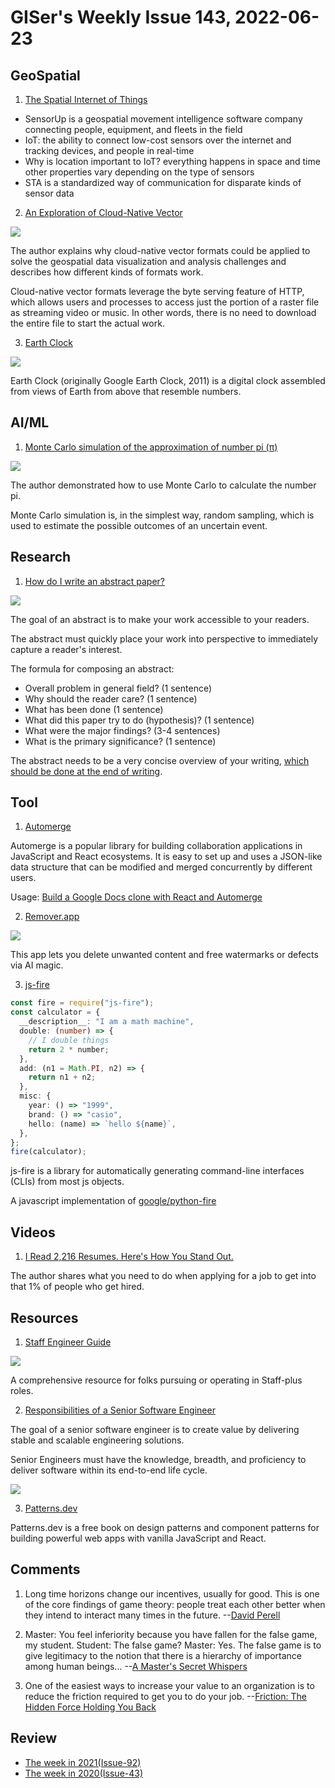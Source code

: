 # GISer's Weekly Issue 143, 2022-06-23

## GeoSpatial

1. [The Spatial Internet of Things](https://mapscaping.com/podcast/the-spatial-internet-of-things/)

- SensorUp is a geospatial movement intelligence software company
  connecting people, equipment, and fleets in the field
- IoT: the ability to connect low-cost sensors over the internet and tracking devices, and people in real-time
- Why is location important to IoT? everything happens in space and time
  other properties vary depending on the type of sensors
- STA is a standardized way of communication for disparate kinds of sensor data

2. [An Exploration of Cloud-Native Vector](https://cholmes.medium.com/an-overview-of-cloud-native-vector-c223845638e0)

![](https://miro.medium.com/max/1400/1*X2xe-N4meRH4wGXkB-QU2w.png)

The author explains why cloud-native vector formats could be applied to solve the geospatial data visualization and analysis challenges and describes how different kinds of formats work.

Cloud-native vector formats leverage the byte serving feature of HTTP, which allows users and processes to access just the portion of a raster file as streaming video or music. In other words, there is no need to download the entire file to start the actual work.

3. [Earth Clock](https://earthclock.cwandt.com/)

![](https://camo.githubusercontent.com/f286287486231fed203cf19330dece40df1a2a72b69b7709d3555720e8da620e/68747470733a2f2f63646e2e6265656b6b612e636f6d2f626c6f67696d672f61737365742f3230323230352f6267323032323035303430392e77656270)

Earth Clock (originally Google Earth Clock, 2011) is a digital clock assembled from views of Earth from above that resemble numbers.

## AI/ML

1. [Monte Carlo simulation of the approximation of number pi (π)](https://towardsdev.com/good-beginner-exercise-for-improving-programming-monte-carlo-simulation-of-the-approximation-of-838dc17eb6bc)

![](https://miro.medium.com/max/790/1*P-0y1GwgEmAp4ZJNzn9ywA.png)

The author demonstrated how to use Monte Carlo to calculate the number pi.

Monte Carlo simulation is, in the simplest way, random sampling, which is used to estimate the possible outcomes of an uncertain event.

## Research

1. [How do I write an abstract paper?](https://www.quora.com/How-do-I-write-an-abstract/answer/Kaycie-Butler)

![](https://qph.cf2.quoracdn.net/main-qimg-b22d6a355b5ce583af8a4664d6ac82d4)

The goal of an abstract is to make your work accessible to your readers.

The abstract must quickly place your work into perspective to immediately capture a reader's interest.

The formula for composing an abstract:

- Overall problem in general field? (1 sentence)
- Why should the reader care? (1 sentence)
- What has been done (1 sentence)
- What did this paper try to do (hypothesis)? (1 sentence)
- What were the major findings? (3-4 sentences)
- What is the primary significance? (1 sentence)

The abstract needs to be a very concise overview of your writing, [which should be done at the end of writing](https://www.quora.com/Why-do-we-write-abstract-at-the-end-of-writing).

## Tool

1. [Automerge](https://github.com/automerge/automerge)

Automerge is a popular library for building collaboration applications in JavaScript and React ecosystems. It is easy to set up and uses a JSON-like data structure that can be modified and merged concurrently by different users.

Usage: [Build a Google Docs clone with React and Automerge](https://blog.logrocket.com/build-google-docs-clone-react-automerge/)

2. [Remover.app](https://remover.zmo.ai/)

![](https://tva1.sinaimg.cn/large/e6c9d24ely1h3ij5jmc17j20ss09g76j.jpg)

This app lets you delete unwanted content and free watermarks or defects via AI magic.

3. [js-fire](https://github.com/hobochild/js-fire)

```ts
const fire = require("js-fire");
const calculator = {
  __description__: "I am a math machine",
  double: (number) => {
    // I double things
    return 2 * number;
  },
  add: (n1 = Math.PI, n2) => {
    return n1 + n2;
  },
  misc: {
    year: () => "1999",
    brand: () => "casio",
    hello: (name) => `hello ${name}`,
  },
};
fire(calculator);
```

js-fire is a library for automatically generating command-line interfaces (CLIs) from most js objects.

A javascript implementation of [google/python-fire](https://github.com/google/python-fire)

## Videos

1. [I Read 2,216 Resumes. Here's How You Stand Out.](https://www.youtube.com/watch?v=MqXjqOy-TA8)

The author shares what you need to do when applying for a job to get into that 1% of people who get hired.

## Resources

1. [Staff Engineer Guide](https://staffeng.com/guides/)

![](https://staffeng.com/StaffEngBookWide.jpg)

A comprehensive resource for folks pursuing or operating in Staff-plus roles.

2. [Responsibilities of a Senior Software Engineer](https://towardsdatascience.com/responsibilities-of-a-senior-software-engineer-e30d3989610)

The goal of a senior software engineer is to create value by delivering stable and scalable engineering solutions.

Senior Engineers must have the knowledge, breadth, and proficiency to deliver software within its end-to-end life cycle.

![](https://miro.medium.com/max/1400/1*6lAfNtgY-meM1Ts_rJpE1g.png)

3. [Patterns.dev](https://www.patterns.dev/)

Patterns.dev is a free book on design patterns and component patterns for building powerful web apps with vanilla JavaScript and React.

## Comments

1. Long time horizons change our incentives, usually for good. This is one of the core findings of game theory: people treat each other better when they intend to interact many times in the future.
   --[David Perell](https://twitter.com/david_perell/status/1534200625059307520)

2. Master: You feel inferiority because you have fallen for the false game, my student. Student: The false game? Master: Yes. The false game is to give legitimacy to the notion that there is a hierarchy of importance among human beings...
   --[A Master's Secret Whispers](https://www.amazon.ca/dp/B075HQJFL9?geniuslink=true)

3. One of the easiest ways to increase your value to an organization is to reduce the friction required to get you to do your job.
   --[Friction: The Hidden Force Holding You Back](https://fs.blog/what-holds-people-back/)

## Review

- [The week in 2021(Issue-92)](https://github.com/lkcozy/weekly/blob/master/docs/2021/issue-92.md)
- [The week in 2020(Issue-43)](https://github.com/lkcozy/weekly/blob/master/docs/2020/issue-43.md)
